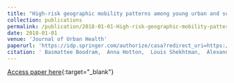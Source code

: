 ```yaml
---
title: "High-risk geographic mobility patterns among young urban and suburban persons who inject drugs and their injection network members"
collection: publications
permalink: /publication/2018-01-01-High-risk-geographic-mobility-patterns-among-young-urban-and-suburban-persons-who-inject-drugs-and-their-injection-network-members
date: 2018-01-01
venue: 'Journal of Urban Health'
paperurl: 'https://idp.springer.com/authorize/casa?redirect_uri=https://link.springer.com/article/10.1007/s11524-017-0185-7&casa_token=TnaWub3HAFcAAAAA:m_MKpMWcnUf0v8sZLSpLpEUUL_fHKWNmtrPvjE4AFE-I9o2b8kKgy9iz7YPpM6HsqejcNUmDp7SMxbqb'
citation: ' Basmattee Boodram,  Anna Hotton,  Louis Shekhtman,  Alexander Gutfraind,  Harel Dahari, &quot;High-risk geographic mobility patterns among young urban and suburban persons who inject drugs and their injection network members.&quot; Journal of Urban Health, 2018.'
---
```

[Access paper here](https://idp.springer.com/authorize/casa?redirect_uri=https://link.springer.com/article/10.1007/s11524-017-0185-7&casa_token=TnaWub3HAFcAAAAA:m_MKpMWcnUf0v8sZLSpLpEUUL_fHKWNmtrPvjE4AFE-I9o2b8kKgy9iz7YPpM6HsqejcNUmDp7SMxbqb){:target="_blank"}
